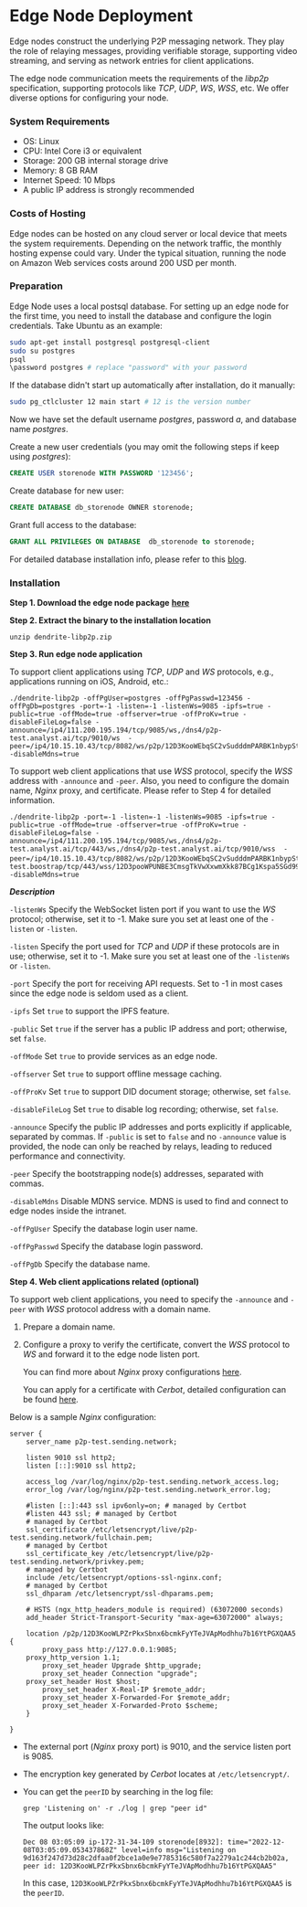 # Edge Node Deployment

Edge nodes construct the underlying P2P messaging network. They play the role of relaying messages, providing verifiable storage, supporting video streaming, and serving as network entries for client applications.

The edge node communication meets the requirements of the _libp2p_ specification, supporting protocols like _TCP_, _UDP_, _WS_, _WSS_, etc. We offer diverse options for configuring your node.

### System Requirements

* OS: Linux
* CPU: Intel Core i3 or equivalent
* Storage: 200 GB internal storage drive
* Memory: 8 GB RAM
* Internet Speed: 10 Mbps
* A public IP address is strongly recommended

### Costs of Hosting

Edge nodes can be hosted on any cloud server or local device that meets the system requirements. Depending on the network traffic, the monthly hosting expense could vary. Under the typical situation, running the node on Amazon Web services costs around 200 USD per month.

### Preparation

Edge Node uses a local postsql database. For setting up an edge node for the first time, you need to install the database and configure the login credentials. Take Ubuntu as an example:

```bash
sudo apt-get install postgresql postgresql-client
sudo su postgres
psql
\password postgres # replace "password" with your password
```

If the database didn't start up automatically after installation, do it manually:

```bash
sudo pg_ctlcluster 12 main start # 12 is the version number
```

Now we have set the default username _postgres_, password _a_, and database name _postgres_.

Create a new user credentials (you may omit the following steps if keep using _postgres_):

```sql
CREATE USER storenode WITH PASSWORD '123456';
```

Create database for new user:

```sql
CREATE DATABASE db_storenode OWNER storenode;
```

Grant full access to the database:

```sql
GRANT ALL PRIVILEGES ON DATABASE  db_storenode to storenode;
```

For detailed database installation info, please refer to this [blog](https://www.cherryservers.com/blog/how-to-install-and-setup-postgresql-server-on-ubuntu-20-04).

### Installation

**Step 1. Download the edge node package** [**here**](https://p2p-alpha.sending.me/dendrite-libp2p.zip)

**Step 2. Extract the binary to the installation location**

```
unzip dendrite-libp2p.zip
```

**Step 3. Run edge node application**

To support client applications using _TCP_, _UDP_ and _WS_ protocols, e.g., applications running on iOS, Android, etc.:

```shell
./dendrite-libp2p -offPgUser=postgres -offPgPasswd=123456 -offPgDb=postgres -port=-1 -listen=-1 -listenWs=9085 -ipfs=true -public=true -offMode=true -offserver=true -offProKv=true -disableFileLog=false -announce=/ip4/111.200.195.194/tcp/9085/ws,/dns4/p2p-test.analyst.ai/tcp/9010/ws  -peer=/ip4/10.15.10.43/tcp/8082/ws/p2p/12D3KooWEbqSC2vSudddmPARBK1nbypStxvo9wWGoqhzrBRc7N2e,/ip4/10.15.10.44/tcp/8082/ws/p2p/12D3KooWPUNBE3CmsgTkVwXxwm7ch87BCg1Kspa5SGd997qWxb32 -disableMdns=true
```

To support web client applications that use _WSS_ protocol, specify the _WSS_ address with `-announce` and `-peer`. Also, you need to configure the domain name, _Nginx_ proxy, and certificate. Please refer to Step 4 for detailed information.

```shell
./dendrite-libp2p -port=-1 -listen=-1 -listenWs=9085 -ipfs=true -public=true -offMode=true -offserver=true -offProKv=true -disableFileLog=false -announce=/ip4/111.200.195.194/tcp/9085/ws,/dns4/p2p-test.analyst.ai/tcp/443/ws,/dns4/p2p-test.analyst.ai/tcp/9010/wss  -peer=/ip4/10.15.10.43/tcp/8082/ws/p2p/12D3KooWEbqSC2vSudddmPARBK1nbypStxvo9wWGoqhzrBRc7N2e,/ip4/10.15.10.44/tcp/8082/ws/p2p/12D3KooWPUNBE3CmsgTkVwXxwm7ch87BCg1Kspa5SGd997qWxb32，/dns4/p2p-test.boostrap/tcp/443/wss/12D3pooWPUNBE3CmsgTkVwXxwmXkk87BCg1Kspa5SGd997qeXIKx -disableMdns=true
```

_**Description**_

`-listenWs` Specify the WebSocket listen port if you want to use the _WS_ protocol; otherwise, set it to -1. Make sure you set at least one of the `-listen` or `-listen`.

`-listen` Specify the port used for _TCP_ and _UDP_ if these protocols are in use; otherwise, set it to -1. Make sure you set at least one of the `-listenWs` or `-listen`.

`-port` Specify the port for receiving API requests. Set to -1 in most cases since the edge node is seldom used as a client.

`-ipfs` Set `true` to support the IPFS feature.

`-public` Set `true` if the server has a public IP address and port; otherwise, set `false`.

`-offMode` Set `true` to provide services as an edge node.

`-offserver` Set `true` to support offline message caching.

`-offProKv` Set `true` to support DID document storage; otherwise, set `false`.

`-disableFileLog` Set `true` to disable log recording; otherwise, set `false`.

`-announce` Specify the public IP addresses and ports explicitly if applicable, separated by commas. If `-public` is set to `false` and no `-announce` value is provided, the node can only be reached by relays, leading to reduced performance and connectivity.

`-peer` Specify the bootstrapping node(s) addresses, separated with commas.

`-disableMdns` Disable MDNS service. MDNS is used to find and connect to edge nodes inside the intranet.

`-offPgUser` Specify the database login user name.

`-offPgPasswd` Specify the database login password.

`-offPgDb` Specify the database name.

**Step 4. Web client applications related (optional)**

To support web client applications, you need to specify the `-announce` and `-peer` with _WSS_ protocol address with a domain name.

1. Prepare a domain name.
2.  Configure a proxy to verify the certificate, convert the _WSS_ protocol to _WS_ and forward it to the edge node listen port.

    You can find more about _Nginx_ proxy configurations [here](https://phoenixnap.com/kb/how-to-install-nginx-on-ubuntu-20-04).

    You can apply for a certificate with _Cerbot_, detailed configuration can be found [here](https://certbot.eff.org/instructions?ws=nginx\&os=ubuntufocal).

Below is a sample _Nginx_ configuration:

```nginx
server {
    server_name p2p-test.sending.network;
     
    listen 9010 ssl http2;
    listen [::]:9010 ssl http2;
 
    access_log /var/log/nginx/p2p-test.sending.network_access.log;
    error_log /var/log/nginx/p2p-test.sending.network_error.log;
 
    #listen [::]:443 ssl ipv6only=on; # managed by Certbot
    #listen 443 ssl; # managed by Certbot
    # managed by Certbot
    ssl_certificate /etc/letsencrypt/live/p2p-test.sending.network/fullchain.pem;
    # managed by Certbot
    ssl_certificate_key /etc/letsencrypt/live/p2p-test.sending.network/privkey.pem;
    # managed by Certbot
    include /etc/letsencrypt/options-ssl-nginx.conf;
    # managed by Certbot
    ssl_dhparam /etc/letsencrypt/ssl-dhparams.pem;
 
    # HSTS (ngx_http_headers_module is required) (63072000 seconds)
    add_header Strict-Transport-Security "max-age=63072000" always;
 
    location /p2p/12D3KooWLPZrPkxSbnx6bcmkFyYTeJVApModhhu7b16YtPGXQAA5 {
        proxy_pass http://127.0.0.1:9085;
    proxy_http_version 1.1;
        proxy_set_header Upgrade $http_upgrade;
        proxy_set_header Connection "upgrade";
    proxy_set_header Host $host;
        proxy_set_header X-Real-IP $remote_addr;
        proxy_set_header X-Forwarded-For $remote_addr;
        proxy_set_header X-Forwarded-Proto $scheme;
    }
 
}
```

* The external port (_Nginx_ proxy port) is 9010, and the service listen port is 9085.
* The encryption key generated by _Cerbot_ locates at `/etc/letsencrypt/`.
*   You can get the `peerID` by searching in the log file:

    `grep 'Listening on' -r ./log | grep "peer id"`

    The output looks like:

    ```
    Dec 08 03:05:09 ip-172-31-34-109 storenode[8932]: time="2022-12-08T03:05:09.053437868Z" level=info msg="Listening on 9d163f247d73d28c2dfaa0f2bce1a0e9e7785316c580f7a2279a1c244cb2b02a, peer id: 12D3KooWLPZrPkxSbnx6bcmkFyYTeJVApModhhu7b16YtPGXQAA5"
    ```

    In this case, `12D3KooWLPZrPkxSbnx6bcmkFyYTeJVApModhhu7b16YtPGXQAA5` is the `peerID`.
